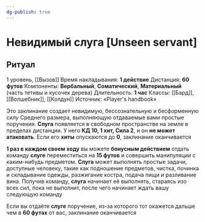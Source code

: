 ```yaml
---
dg-publish: true
---
```

# Невидимый слуга [Unseen servant]
## Ритуал
1 уровень, [[Вызов]]
Время накладывания: **1 действие**
Дистанция: **60 футов**
Компоненты: **Вербальный**, **Соматический**, **Материальный** (часть тетивы и кусочек дерева)
Длительность: **1 час**
Классы: [[Бард]], [[Волшебник]], [[Колдун]]
Источник: «Player's handbook»

Это заклинание создает невидимую, бессознательную и бесформенную силу Среднего размера, выполняющую отдаваемые вами простые поручения. **Слуга** появляется в свободном пространстве на земле в пределах дистанции. У него **КД 10, 1 хит, Сила 2**, и он **не может атаковать**. Если его **хиты** опускаются до **0**, заклинание оканчивается

**1 раз в каждом своем ходу** вы можете **бонусным действием** отдать команду **слуге** переместиться на **15 футов** и совершить манипуляции с каким-нибудь предметом. **Слуга** может выполнять простые задачи, доступные человеку, такие как подношение предметов, чистка, починка и складывание одежды, разжигание костра, подача пищи и разливание вина. Получив команду, **слуга** начинает её выполнять, стараясь изо всех сил, пока не выполнит, после чего начинает ждать вашу следующую команду

Если вы отдаёте **слуге** поручение, из-за которого тот окажется дальше чем в **60 футах** от вас, заклинание оканчивается